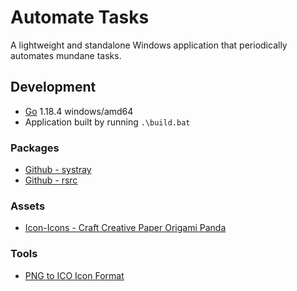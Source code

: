 # Automate Tasks
A lightweight and standalone Windows application that periodically automates mundane tasks.

## Development
- [Go](https://go.dev/) 1.18.4 windows/amd64
- Application built by running ```.\build.bat```

### Packages
- [Github - systray](https://github.com/getlantern/systray)
- [Github - rsrc](https://github.com/akavel/rsrc)

### Assets
- [Icon-Icons - Craft Creative Paper Origami Panda](https://icon-icons.com/icon/craft-creative-paper-origami-panda/226505)

### Tools
- [PNG to ICO Icon Format](https://png2icojs.com/)

<!-- go mod tidy
go mod vendor
go build
go run-->

